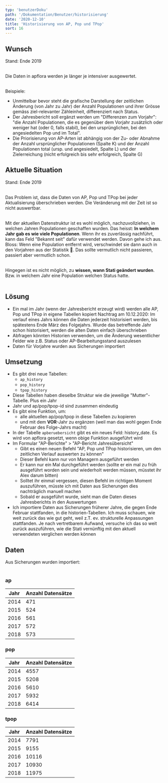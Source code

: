 ```yaml
---
typ: 'benutzerDoku'
path: '/Dokumentation/Benutzer/historisierung'
date: '2020-12-10'
title: 'Historisierung von AP, Pop und TPop'
sort: 16
---
```


## Wunsch

Stand: Ende 2019<br/><br/>

Die Daten in apflora werden je länger je intensiver ausgewertet. <br/><br/>

Beispiele:

- Unmittelbar bevor steht die grafische Darstellung der zeitlichen Änderung (von Jahr zu Jahr) der Anzahl Populationen und ihrer Grösse gemäss ziel-relevanter Zähleinheit, differenziert nach Status.
- Der Jahresbericht soll ergänzt werden um "Differenzen zum Vorjahr": "die Anzahl Populationen, die es gegenüber dem Vorjahr zusätzlich oder weniger hat (oder 0, falls stabil), bei den ursprünglichen, bei den angesiedelten Pop und im Total".
- Die Priorisierung von AP-Arten ist abhängig von der Zu- oder Abnahme der Anzahl ursprünglicher Populationen (Spalte K) und der Anzahl Populationen total (ursp. und angesiedelt, Spalte L) und der Zielerreichung (nicht erfolgreich bis sehr erfolgreich, Spalte G)

## Aktuelle Situation

Stand: Ende 2019<br/><br/>

Das Problem ist, dass die Daten von AP, Pop und TPop bei jeder Aktualisierung überschrieben werden. Die Veränderung mit der Zeit ist so nicht auswertbar.<br/><br/>

Mit der aktuellen Datenstruktur ist es wohl möglich, nachzuvollziehen, in welchen Jahren Populationen geschaffen wurden. Das heisst: **In welchem Jahr gab es wie viele Populationen**. Wenn ihr es zuverlässig nachführt, kann das Feld "Bekannt seit" dafür verwendet werden. Davon gehe ich aus. Bloss: Wenn eine Population entfernt wird, verschwindet sie dann auch in den Vorjahren aus der Statistik 🤔. Das sollte vermutlich nicht passieren, passiert aber vermutlich schon.<br/><br/>

Hingegen ist es nicht möglich, zu **wissen, wann Stati geändert wurden**. Bzw. in welchem Jahr eine Population welchen Status hatte.<br/><br/>

## Lösung

- Ein mal im Jahr (wenn der Jahresbericht erzeugt wird) werden alle AP, Pop und TPop in eigene Tabellen kopiert
  Nachtrag am 10.12.2020: Im verlauf eines Jahrs können die Daten jederzeit historisiert werden, bis spätestens Ende März des Folgejahrs. Wurde das betreffende Jahr schon historisiert, werden die alten Daten einfach überschrieben
- Abfragen könnten Historien verwenden, um die Änderung wesentlicher Felder wie z.B. Status oder AP-Bearbeitungsstand auszulesen
- Daten für Vorjahre wurden aus Sicherungen importiert

## Umsetzung

- Es gibt drei neue Tabellen:
  - `ap_history`
  - `pop_history`
  - `tpop_history`
- Diese Tabellen haben dieselbe Struktur wie die jeweilige "Mutter"-Tabelle. Plus ein Jahr
- Jahr und ap/pop/tpop-id sind zusammen eindeutig
- Es gibt eine Funktion, um:
  - alle aktuellen ap/pop/tpop in diese Tabellen zu kopieren
  - und mit dem **VOR**-Jahr zu ergänzen (weil man das wohl gegen Ende Februar des Folge-Jahrs macht)
- In der Tabelle `apberuebersicht` gibt es ein neues Feld: history_date. Es wird von apflora gesetzt, wenn obige Funktion ausgeführt wird
- Im Formular "AP-Berichte" > "AP-Bericht Jahresübersicht"
  - Gibt es einen neuen Befehl "AP, Pop und TPop historisieren, um den zeitlichen Verlauf auswerten zu können"
  - Dieser Befehl kann nur von Managern ausgeführt werden
  - Er kann nur ein Mal durchgeführt werden (sollte er ein mal zu früh ausgeführt worden sein und wiederholt werden müssen, müsstet ihr Alex darum bitten)
  - Solltet ihr einmal vergessen, diesen Befehl im richtigen Moment auszuführen, müsste ich mit Daten aus Sicherungen dies nachträglich manuell machen
  - Sobald er ausgeführt wurde, sieht man die Daten dieses Jahresberichts in den Auswertungen
- Ich importiere Daten aus Sicherungen früherer Jahre, die gegen Ende Februar stattfanden, in die historien-Tabellen. Ich muss schauen, wie weit zurück das wie gut geht, weil z.T. ev. strukturelle Anpassungen stattfanden. Je nach vertretbarem Aufwand, versuche ich das so weit zurück auszuführen, wie die Stati vernünftig mit den aktuell verwendeten verglichen werden können

## Daten

Aus Sicherungen wurden importiert: <br/><br/>

### ap

| Jahr | Anzahl Datensätze |
| ---- | ----------------- |
| 2014 | 471               |
| 2015 | 524               |
| 2016 | 561               |
| 2017 | 572               |
| 2018 | 573               |

### pop

| Jahr | Anzahl Datensätze |
| ---- | ----------------- |
| 2014 | 4557              |
| 2015 | 5208              |
| 2016 | 5610              |
| 2017 | 5932              |
| 2018 | 6414              |

### tpop

| Jahr | Anzahl Datensätze |
| ---- | ----------------- |
| 2014 | 7791              |
| 2015 | 9155              |
| 2016 | 10116             |
| 2017 | 10930             |
| 2018 | 11975             |

